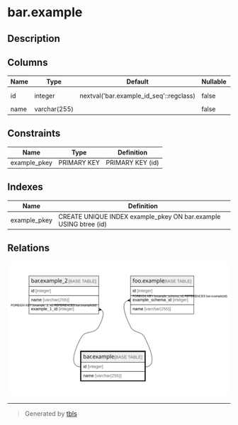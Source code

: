 # bar.example

## Description

## Columns

| Name | Type | Default | Nullable | Children | Parents | Comment |
| ---- | ---- | ------- | -------- | -------- | ------- | ------- |
| id | integer | nextval('bar.example_id_seq'::regclass) | false | [bar.example_2](bar.example_2.md) [foo.example](foo.example.md) |  |  |
| name | varchar(255) |  | false |  |  |  |

## Constraints

| Name | Type | Definition |
| ---- | ---- | ---------- |
| example_pkey | PRIMARY KEY | PRIMARY KEY (id) |

## Indexes

| Name | Definition |
| ---- | ---------- |
| example_pkey | CREATE UNIQUE INDEX example_pkey ON bar.example USING btree (id) |

## Relations

![er](bar.example.svg)

---

> Generated by [tbls](https://github.com/k1LoW/tbls)
